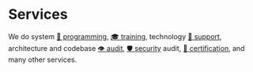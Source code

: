 # Services

We do system [📐 programming](services/programming.md),
[🎓 training](services/training.md),
technology [💬 support](services/support.md),
architecture and codebase [👁️ audit](services/audit.md),
[🛡️ security](services/security.md) audit,
[📃 certification](services/certification.md), and many other services.
